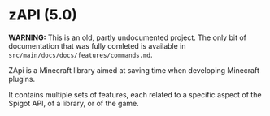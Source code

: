 # zAPI (5.0)

**WARNING:** This is an old, partly undocumented project. The only bit of documentation that was fully comleted is available in `src/main/docs/docs/features/commands.md`.

ZApi is a Minecraft library aimed at saving time when developing Minecraft plugins.

It contains multiple sets of features, each related to a specific aspect of the Spigot API, of a library, or of the game.
